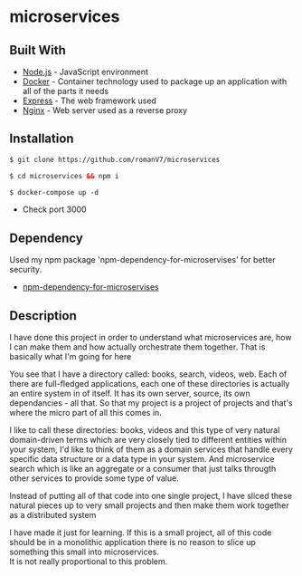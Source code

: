 # microservices

## Built With
* [Node.js](https://nodejs.org/en/) - JavaScript environment  
* [Docker](https://www.docker.com/) - Container technology used to package up an application with all of the parts it needs  
* [Express](http://expressjs.com/) - The web framework used  
* [Nginx](https://nginx.org/en/) - Web server used as a reverse proxy

## Installation
```html
$ git clone https://github.com/romanV7/microservices
```
```html
$ cd microservices && npm i
```
```html
$ docker-compose up -d  
```
* Check port 3000

## Dependency
Used my npm package 'npm-dependency-for-microservises' for better security.
 * [npm-dependency-for-microservises](https://www.npmjs.com/package/npm-dependency-for-microservises)

## Description

I have done this project in order to understand what microservices are, how I can make them and how actually orchestrate them together. That is basically what I'm going for here  

You see that I have a directory called: books, search, videos, web. Each of there are full-fledged applications, each one of these directories is actually an entire system in of itself. It has its own server, source, its own dependancies - all that.
So that my project is a project of projects and that's where the micro part of all this comes in.  

I like to call these directories: books, videos and this type of very natural domain-driven terms which are very closely tied to different entities within your system, I'd like to think of them as a domain services that handle every specific data structure or a data type in your system. And microservice search which is like an aggregate or a consumer that just talks througth other services to provide some type of value. 

Instead of putting all of that code into one single project, I have sliced these natural pieces up to very small projects and then make them work together as a distributed system  

I have made it just for learning. If this is a small project, all of this code should be in a monolithic application there is no reason to slice up something this small into microservices.  
It is not really proportional to this problem.

